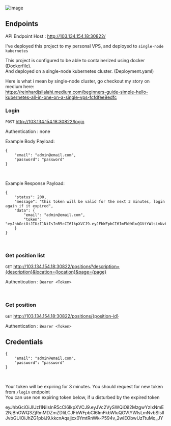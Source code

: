 
![image](https://user-images.githubusercontent.com/7758970/204094428-555316c1-8513-4d03-b426-7790cf528190.png)

## Endpoints

API Endpoint Host : http://103.134.154.18:30822/

I've deployed this project to my personal VPS, and deployed to `single-node kubernetes`

This project is configured to be able to containerized using docker (Dockerfile). <br> And deployed on a single-node kubernetes cluster. (Deployment.yaml)

Here is what i mean by single-node cluster, go checkout my story on medium here: <br>
https://reinhardjsilalahi.medium.com/beginners-guide-simple-hello-kubernetes-all-in-one-on-a-single-vps-fcfdfee9edfc


### Login
`POST` http://103.134.154.18:30822/login

Authentication : none

Example Body Payload:
```
{
    "email": "admin@email.com",
    "password": "password"
}
```

<br> 

Example Response Payload:
```
{
    "status": 200,
    "message": "this token will be valid for the next 3 minutes, login again if it expired",
    "data": {
        "email": "admin@email.com",
        "token": "eyJhbGciOiJIUzI1NiIsInR5cCI6IkpXVCJ9.eyJFbWFpbCI6ImFkbWluQGVtYWlsLmNvbSIsImV4cCI6MTY2OTQ3MjAxOH0.8KfQnlZHC8tFldiaqbj7DQlW7QwIbpWn16TBDSu_p9w"
    }
}
```

<br>

### Get position list
`GET` http://103.134.154.18:30822/positions?description={description}&location={location}&page={page}

Authentication : `Bearer <Token>`

<br>

### Get position
`GET` http://103.134.154.18:30822/positions/{position-id}

Authentication : `Bearer <Token>`

## Credentials
```
{
    "email": "admin@email.com",
    "password": "password"
}
```

<br>

Your token will be expiring for 3 minutes. You should request for new token from `/login` endpoint <br>
You can use non expiring token below, if u disturbed by the expired token

eyJhbGciOiJIUzI1NiIsInR5cCI6IkpXVCJ9.eyJVc2VySWQiOiI2MzgwYzIxNmE2NjBhOWQ3ZjRmMDZmZDIiLCJFbWFpbCI6ImFkbWluQGVtYWlsLmNvbSIsIlJvbGUiOiJhZG1pbiJ9.kkcnAqajjcx0YmtRnWk-P594v_2wIEObwUzTtuMq_JY

